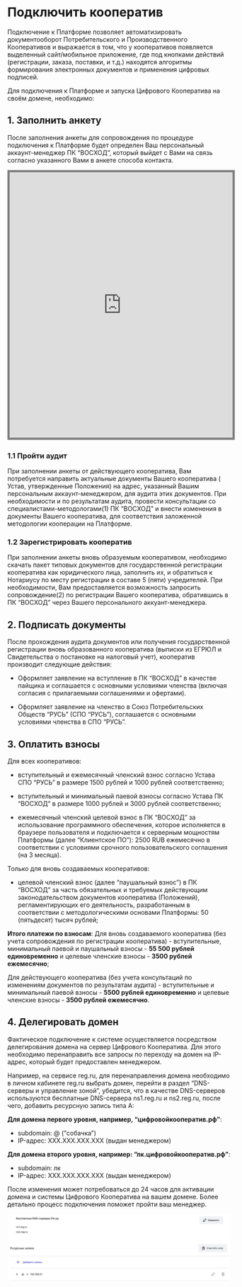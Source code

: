 # Подключить кооператив

Подключение к Платформе позволяет автоматизировать документооборот Потребительского и Производственного Кооперативов и выражается в том, что у кооперативов появляется выделенный сайт/мобильное приложение, где под кнопками действий (регистрации, заказа, поставки, и т.д.) находятся алгоритмы формирования электронных документов и применения цифровых подписей.  

Для подключения к Платформе и запуска Цифрового Кооператива на своём домене, необходимо:

## 1. Заполнить анкету
После заполнения анкеты для сопровождения по процедуре подключения к Платформе будет определен Ваш персональный аккаунт-менеджер ПК “ВОСХОД”, который выйдет с Вами на связь согласно указанного Вами в анкете способа контакта.

<iframe style="border: 5px solid grey;" src="https://docs.google.com/forms/d/e/1FAIpQLSe2OGLI0ow43_m-6XmJ5icDskYLmz-r6UuF8fa98avmzIwUPA/viewform" width="100%" height="600"></iframe>

### 1.1 Пройти аудит
При заполнении анкеты от действующего кооператива, Вам потребуется направить актуальные документы Вашего кооператива ( Устав, утвержденные Положения) на адрес, указанный Вашим персональным аккаунт-менеджером, для аудита этих документов. При необходимости и по результатам аудита, провести консультации со специалистами-методологами(1) ПК “ВОСХОД” и внести изменения в документы Вашего кооператива, для соответствия заложенной методологии кооперации на Платформе.

### 1.2 Зарегистрировать кооператив
При заполнении анкеты вновь образуемым кооперативом, необходимо скачать пакет типовых документов для государственной регистрации кооператива как юридического лица, заполнить их, и обратиться к Нотариусу по месту регистрации в составе 5 (пяти) учредителей. При необходимости, Вам предоставляется возможность запросить сопровождение(2) по регистрации Вашего кооператива, обратившись в ПК “ВОСХОД” через Вашего персонального аккуант-менеджера. 


## 2. Подписать документы
После прохождения аудита документов или получения государственной регистрации вновь образованного кооператива (выписки из ЕГРЮЛ и Свидетельства о постановке на налоговый учет), кооператив производит следующие действия:

- Оформляет заявление на вступление в ПК “ВОСХОД” в качестве пайщика и соглашается с основными условиями членства (включая согласия с прилагаемыми соглашениями и офертами).

- Оформляет заявление на членство в Союз Потребительских Обществ “РУСЬ” (СПО “РУСЬ”), соглашается с основными условиями членства в СПО “РУСЬ”.



## 3. Оплатить взносы
Для всех кооперативов:

- вступительный и ежемесячный членский взнос согласно Устава СПО “РУСЬ” в размере 1500 рублей и 1000 рублей соответственно; 

- вступительный и минимальный паевой взносы согласно Устава ПК “ВОСХОД” в размере 1000 рублей и 3000 рублей соответственно;

- ежемесячный членский целевой взнос в ПК “ВОСХОД” за использование программного обеспечения, которое исполняется в браузере пользователя и подключается к серверным мощностям Платформы (далее “Клиентское ПО”): 2500 RUB ежемесячно в соответствии с  условиями срочного пользовательского соглашения (на 3 месяца).

Только для вновь создаваемых кооперативов:

- целевой членский взнос (далее “паушальный взнос”) в ПК “ВОСХОД” за часть обязательных и требуемых действующим законодательством документов кооператива (Положений), регламентирующих его деятельность, разработанным в соответствии с методологическими основами Платформы: 50 (пятьдесят) тысяч рублей; 

**Итого платежи по взносам**: 
Для вновь создаваемого кооператива (без учета сопровождения по регистрации кооператива) - вступительные, минимальный паевой и паушальный взносы - **55 500 рублей единовременно** и целевые членские взносы - **3500 рублей ежемесячно**; 

Для действующего кооператива (без учета консультаций по изменениям документов по результатам аудита) - вступительные и минимальный паевой взносы - **5500 рублей единовременно** и целевые членские взносы - **3500 рублей ежемесячно**. 


## 4. Делегировать домен
Фактическое подключение к системе осуществляется посредством делегирования домена на сервер Цифрового Кооператива. Для этого необходимо перенаправить все запросы по переходу на домен на IP-адрес, который будет предоставлен менеджером.

Например, на сервисе reg.ru, для перенаправления домена необходимо в личном кабинете reg.ru выбрать домен, перейти в раздел “DNS-серверы и управление зоной”, убедится, что в качестве DNS-серверов используются бесплатные DNS-сервера ns1.reg.ru и ns2.reg.ru, после чего, добавить ресурсную запись типа A:

**Для домена первого уровня, например, “цифровойкооператив.рф”**:

  - subdomain: @ (”собачка”) 
  - IP-адрес: XXX.XXX.XXX.XXX (выдан менеджером)

**Для домена второго уровня, например: “лк.цифровойкооператив.рф”**:

  - subdomain: лк
  - IP-адрес: XXX.XXX.XXX.XXX (выдан менеджером)

После изменения может потребоваться до 24 часов для активации домена и системы Цифрового Кооператива на вашем домене. Более детально процесс подключения поможет пройти ваш менеджер. 

![IMG-20240203181955808.png](/assets/A-record.png)

